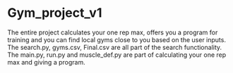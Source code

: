 # Gym_project_v1
The entire project calculates your one rep max, offers you a program for training and you can find local gyms close to you based on the user inputs. 
The search.py, gyms.csv, Final.csv are all part of the search functionality.
The main.py, run.py and muscle_def.py are part of calculating your one rep max and giving a program. 
